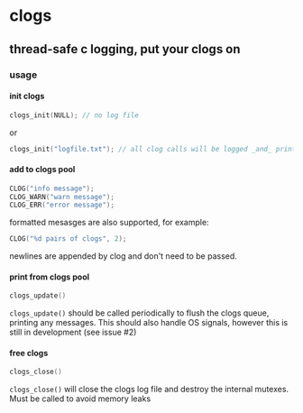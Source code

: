 # clogs

## thread-safe c logging, put your clogs on

### usage
#### init clogs

```c
clogs_init(NULL); // no log file
```
or
```c
clogs_init("logfile.txt"); // all clog calls will be logged _and_ printed
```

#### add to clogs pool
```c
CLOG("info message");
CLOG_WARN("warn message");
CLOG_ERR("error message");
```

formatted mesasges are also supported, for example:
```c
CLOG("%d pairs of clogs", 2);
```

newlines are appended by clog and don't need to be passed.

#### print from clogs pool
```c
clogs_update()
```

`clogs_update()` should be called periodically to flush the clogs queue,
printing any messages. This should also handle OS signals, however this is
still in development (see issue #2)


#### free clogs
```c
clogs_close()
```

`clogs_close()` will close the clogs log file and destroy the internal mutexes.
Must be called to avoid memory leaks
